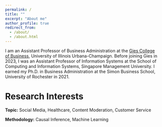 ```yaml
---
permalink: /
title: ""
excerpt: "About me"
author_profile: true
redirect_from: 
  - /about/
  - /about.html
---
```


I am an Assistant Professor of Business Administration at the [Gies College of Business](https://giesbusiness.illinois.edu/profile/yang-gao), University of Illinois Urbana-Champaign. Before joining Gies in 2023, I was an Assistant Professor of Information Systems at the School of Computing and Information Systems, Singapore Management University. I earned my Ph.D. in Business Administration at the Simon Business School, University of Rochester in 2021.


# Research Interests

**Topic:** Social Media, Healthcare, Content Moderation, Customer Service

**Methodology:** Causal Inference, Machine Learning

